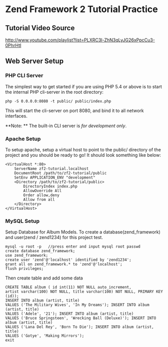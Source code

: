 Zend Framework 2 Tutorial Practice
=======================

Tutorial Video Source
---------------------

http://www.youtube.com/playlist?list=PLXRC3l-ZhN3qLyJG26xPpcCu3-0PhrHtI



Web Server Setup
----------------

### PHP CLI Server

The simplest way to get started if you are using PHP 5.4 or above is to start the internal PHP cli-server in the root directory:

    php -S 0.0.0.0:8080 -t public/ public/index.php

This will start the cli-server on port 8080, and bind it to all network
interfaces.

**Note: ** The built-in CLI server is *for development only*.

### Apache Setup

To setup apache, setup a virtual host to point to the public/ directory of the
project and you should be ready to go! It should look something like below:

    <VirtualHost *:80>
        ServerName zf2-tutorial.localhost
        DocumentRoot /path/to/zf2-tutorial/public
        SetEnv APPLICATION_ENV "development"
        <Directory /path/to/zf2-tutorial/public>
            DirectoryIndex index.php
            AllowOverride All
            Order allow,deny
            Allow from all
        </Directory>
    </VirtualHost>

### MySQL Setup

Setup Database for Album Models.
To create a database(zend_framework) and user(zend / zend1234) for this project test.

    mysql -u root -p   //press enter and input mysql root passwd
    create database zend_framework;
    use zend_framework;
    create user 'zend'@'localhost' identified by 'zend1234';
    grant all on zend_framework.* to 'zend'@'localhost';
    flush privileges;

Then create table and add some data

    CREATE TABLE album ( id int(11) NOT NULL auto_increment,
    artist varchar(100) NOT NULL, title varchar(100) NOT NULL, PRIMARY KEY (id));
    INSERT INTO album (artist, title)
    VALUES ('The Military Wives', 'In My Dreams'); INSERT INTO album (artist, title)
    VALUES ('Adele', '21'); INSERT INTO album (artist, title)
    VALUES ('Bruce Springsteen', 'Wrecking Ball (Deluxe)'); INSERT INTO album (artist, title)
    VALUES ('Lana Del Rey', 'Born To Die'); INSERT INTO album (artist, title)
    VALUES ('Gotye', 'Making Mirrors');
    exit
